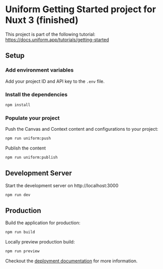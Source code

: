 # Uniform Getting Started project for Nuxt 3 (finished)

This project is part of the following tutorial: https://docs.uniform.app/tutorials/getting-started

## Setup

### Add environment variables

Add your project ID and API key to the `.env` file.

### Install the dependencies

```bash
npm install
```

### Populate your project

Push the Canvas and Context content and configurations to your project:

```bash
npm run uniform:push
```

Publish the content

```bash
npm run uniform:publish
```

## Development Server

Start the development server on http://localhost:3000

```bash
npm run dev
```

## Production

Build the application for production:

```bash
npm run build
```

Locally preview production build:

```bash
npm run preview
```

Checkout the [deployment documentation](https://v3.nuxtjs.org/guide/deploy/presets) for more information.

